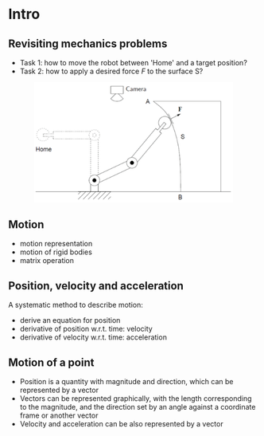 &emsp;
# Intro

## Revisiting mechanics problems
- Task 1: how to move the robot between 'Home' and a target position?
- Task 2: how to apply a desired force $F$ to the surface S?
<div align=center>
    <img src="imgs/1-1.png" width=400>
</div>



## Motion
- motion representation
- motion of rigid bodies
- matrix operation


## Position, velocity and acceleration

A systematic method to describe motion:
- derive an equation for position
- derivative of position w.r.t. time: velocity
- derivative of velocity w.r.t. time: acceleration


## Motion of a point

- Position is a quantity with magnitude and direction, which can be represented by a vector
- Vectors can be represented graphically, with the length corresponding to the magnitude, and the direction set by an angle against a coordinate frame or another vector
- Velocity and acceleration can be also represented by a vector
